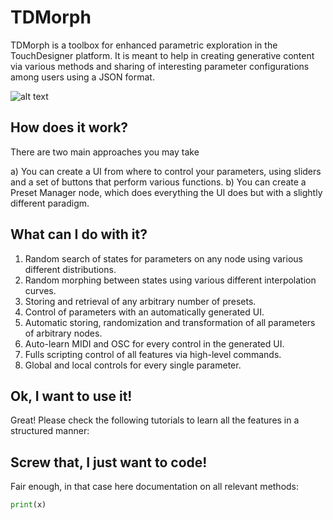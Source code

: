 # TDMorph

TDMorph is a toolbox for enhanced parametric exploration in the TouchDesigner platform. It is meant to help in creating generative content via various methods and sharing of interesting parameter configurations among users using a JSON format.  

![alt text](https://github.com/DarienBrito/TDMorph/blob/master/CaptureUI.PNG)

## How does it work?

There are two main approaches you may take

a) You can create a UI from where to control your parameters, using sliders and a set of buttons that perform various functions.
b) You can create a Preset Manager node, which does everything the UI does but with a slightly different paradigm.

## What can I do with it?

1) Random search of states for parameters on any node using various different distributions.
2) Random morphing between states using various different interpolation curves.
3) Storing and retrieval of any arbitrary number of presets.
4) Control of parameters with an automatically generated UI.
5) Automatic storing, randomization and transformation of all parameters of arbitrary nodes.
6) Auto-learn MIDI and OSC for every control in the generated UI.
7) Fulls scripting control of all features via high-level commands.
8) Global and local controls for every single parameter.

## Ok, I want to use it!

Great! Please check the following tutorials to learn all the features in a structured manner:

## Screw that, I just want to code! 

Fair enough, in that case here documentation on all relevant methods:

```python
print(x) 
```



